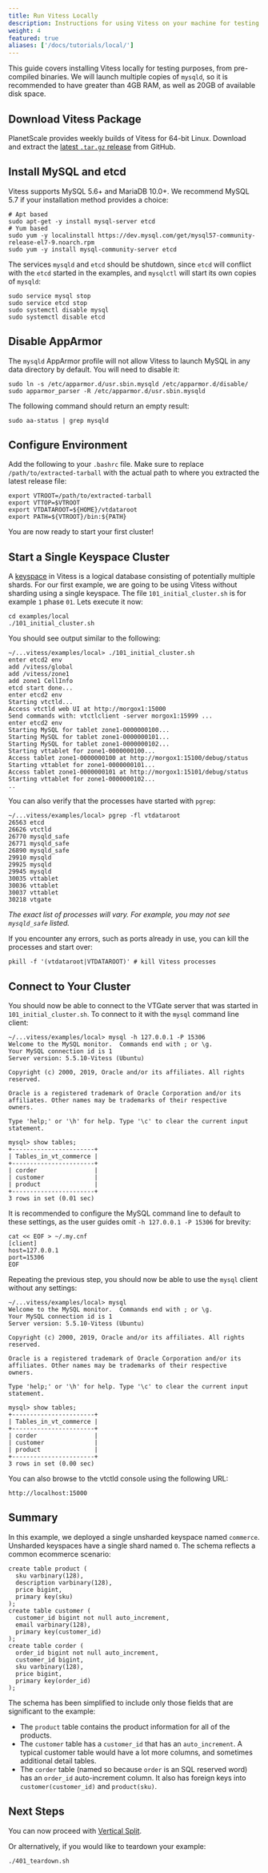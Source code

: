 ```yaml
---
title: Run Vitess Locally
description: Instructions for using Vitess on your machine for testing purposes
weight: 4
featured: true
aliases: ['/docs/tutorials/local/']
---
```


This guide covers installing Vitess locally for testing purposes, from pre-compiled binaries. We will launch multiple copies of `mysqld`, so it is recommended to have greater than 4GB RAM, as well as 20GB of available disk space.

## Download Vitess Package

PlanetScale provides weekly builds of Vitess for 64-bit Linux. Download and extract the [latest `.tar.gz` release](https://github.com/planetscale/vitess-releases/releases) from GitHub.

## Install MySQL and etcd

Vitess supports MySQL 5.6+ and MariaDB 10.0+. We recommend MySQL 5.7 if your installation method provides a choice:

```
# Apt based
sudo apt-get -y install mysql-server etcd
# Yum based
sudo yum -y localinstall https://dev.mysql.com/get/mysql57-community-release-el7-9.noarch.rpm
sudo yum -y install mysql-community-server etcd
```

The services `mysqld` and `etcd` should be shutdown, since `etcd` will conflict with the `etcd` started in the examples, and `mysqlctl` will start its own copies of `mysqld`:

```
sudo service mysql stop
sudo service etcd stop
sudo systemctl disable mysql
sudo systemctl disable etcd
```

## Disable AppArmor

The `mysqld` AppArmor profile will not allow Vitess to launch MySQL in any data directory by default. You will need to disable it:

```
sudo ln -s /etc/apparmor.d/usr.sbin.mysqld /etc/apparmor.d/disable/
sudo apparmor_parser -R /etc/apparmor.d/usr.sbin.mysqld
```

The following command should return an empty result:

```
sudo aa-status | grep mysqld
```

## Configure Environment

Add the following to your `.bashrc` file. Make sure to replace `/path/to/extracted-tarball` with the actual path to where you extracted the latest release file:

```
export VTROOT=/path/to/extracted-tarball
export VTTOP=$VTROOT
export VTDATAROOT=${HOME}/vtdataroot
export PATH=${VTROOT}/bin:${PATH}
```

You are now ready to start your first cluster!

## Start a Single Keyspace Cluster

A [keyspace](../../concepts/keyspace) in Vitess is a logical database consisting of potentially multiple shards. For our first example, we are going to be using Vitess without sharding using a single keyspace. The file `101_initial_cluster.sh` is for example `1` phase `01`. Lets execute it now:

```
cd examples/local
./101_initial_cluster.sh
```

You should see output similar to the following:

```
~/...vitess/examples/local> ./101_initial_cluster.sh
enter etcd2 env
add /vitess/global
add /vitess/zone1
add zone1 CellInfo
etcd start done...
enter etcd2 env
Starting vtctld...
Access vtctld web UI at http://morgox1:15000
Send commands with: vtctlclient -server morgox1:15999 ...
enter etcd2 env
Starting MySQL for tablet zone1-0000000100...
Starting MySQL for tablet zone1-0000000101...
Starting MySQL for tablet zone1-0000000102...
Starting vttablet for zone1-0000000100...
Access tablet zone1-0000000100 at http://morgox1:15100/debug/status
Starting vttablet for zone1-0000000101...
Access tablet zone1-0000000101 at http://morgox1:15101/debug/status
Starting vttablet for zone1-0000000102...
..
```

You can also verify that the processes have started with `pgrep`:

```
~/...vitess/examples/local> pgrep -fl vtdataroot
26563 etcd
26626 vtctld
26770 mysqld_safe
26771 mysqld_safe
26890 mysqld_safe
29910 mysqld
29925 mysqld
29945 mysqld
30035 vttablet
30036 vttablet
30037 vttablet
30218 vtgate
```

_The exact list of processes will vary. For example, you may not see `mysqld_safe` listed._

If you encounter any errors, such as ports already in use, you can kill the processes and start over:

```
pkill -f '(vtdataroot|VTDATAROOT)' # kill Vitess processes
```

## Connect to Your Cluster

You should now be able to connect to the VTGate server that was started in `101_initial_cluster.sh`. To connect to it with the `mysql` command line client:

```
~/...vitess/examples/local> mysql -h 127.0.0.1 -P 15306
Welcome to the MySQL monitor.  Commands end with ; or \g.
Your MySQL connection id is 1
Server version: 5.5.10-Vitess (Ubuntu)

Copyright (c) 2000, 2019, Oracle and/or its affiliates. All rights reserved.

Oracle is a registered trademark of Oracle Corporation and/or its
affiliates. Other names may be trademarks of their respective
owners.

Type 'help;' or '\h' for help. Type '\c' to clear the current input statement.

mysql> show tables;
+-----------------------+
| Tables_in_vt_commerce |
+-----------------------+
| corder                |
| customer              |
| product               |
+-----------------------+
3 rows in set (0.01 sec)
```

It is recommended to configure the MySQL command line to default to these settings, as the user guides omit `-h 127.0.0.1 -P 15306` for brevity:

```
cat << EOF > ~/.my.cnf
[client]
host=127.0.0.1
port=15306
EOF
```

Repeating the previous step, you should now be able to use the `mysql` client without any settings:

```
~/...vitess/examples/local> mysql
Welcome to the MySQL monitor.  Commands end with ; or \g.
Your MySQL connection id is 1
Server version: 5.5.10-Vitess (Ubuntu)

Copyright (c) 2000, 2019, Oracle and/or its affiliates. All rights reserved.

Oracle is a registered trademark of Oracle Corporation and/or its
affiliates. Other names may be trademarks of their respective
owners.

Type 'help;' or '\h' for help. Type '\c' to clear the current input statement.

mysql> show tables;
+-----------------------+
| Tables_in_vt_commerce |
+-----------------------+
| corder                |
| customer              |
| product               |
+-----------------------+
3 rows in set (0.00 sec)
```

You can also browse to the vtctld console using the following URL:

```
http://localhost:15000
```

## Summary

In this example, we deployed a single unsharded keyspace named `commerce`. Unsharded keyspaces have a single shard named `0`. The schema reflects a common ecommerce scenario:

```
create table product (
  sku varbinary(128),
  description varbinary(128),
  price bigint,
  primary key(sku)
);
create table customer (
  customer_id bigint not null auto_increment,
  email varbinary(128),
  primary key(customer_id)
);
create table corder (
  order_id bigint not null auto_increment,
  customer_id bigint,
  sku varbinary(128),
  price bigint,
  primary key(order_id)
);
```

The schema has been simplified to include only those fields that are significant to the example:
* The `product` table contains the product information for all of the products.
* The `customer` table has a `customer_id` that has an `auto_increment`. A typical customer table would have a lot more columns, and sometimes additional detail tables.
* The `corder` table (named so because `order` is an SQL reserved word) has an `order_id` auto-increment column. It also has foreign keys into `customer(customer_id)` and `product(sku)`.

## Next Steps

You can now proceed with [Vertical Split](../../user-guides/vertical-split).

Or alternatively, if you would like to teardown your example:

```
./401_teardown.sh
```
